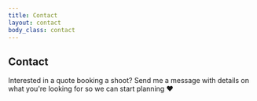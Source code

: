 ```yaml
---
title: Contact
layout: contact
body_class: contact
---
```


## Contact

Interested in a quote booking a shoot? Send me a message with details on what you're looking for so we can start planning &hearts;